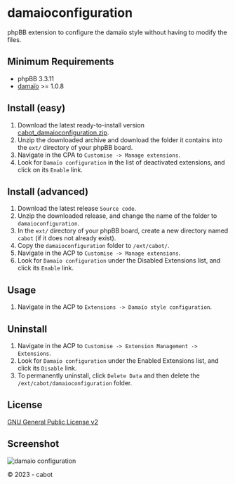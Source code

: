 # damaioconfiguration
phpBB extension to configure the damaïo style without having to modify the files.

## Minimum Requirements
* phpBB 3.3.11
* [damaïo](https://github.com/cabot/damaio) >= 1.0.8

## Install (easy)
1. Download the latest ready-to-install version [cabot_damaioconfiguration.zip](https://github.com/cabot/damaioconfiguration/releases/latest/download/cabot_damaioconfiguration.zip).
2. Unzip the downloaded archive and download the folder it contains into the `ext/` directory of your phpBB board.
3. Navigate in the CPA to `Customise -> Manage extensions`.
4. Look for `Damaïo configuration` in the list of deactivated extensions, and click on its `Enable` link.

## Install (advanced)
1. Download the latest release `Source code`.
2. Unzip the downloaded release, and change the name of the folder to `damaioconfiguration`.
3. In the `ext/` directory of your phpBB board, create a new directory named `cabot` (if it does not already exist).
4. Copy the `damaioconfiguration` folder to `/ext/cabot/`.
5. Navigate in the ACP to `Customise -> Manage extensions`.
6. Look for `Damaïo configuration` under the Disabled Extensions list, and click its `Enable` link.

## Usage
1. Navigate in the ACP to `Extensions -> Damaïo style configuration`.

## Uninstall
1. Navigate in the ACP to `Customise -> Extension Management -> Extensions`.
2. Look for `Damaïo configuration` under the Enabled Extensions list, and click its `Disable` link.
3. To permanently uninstall, click `Delete Data` and then delete the `/ext/cabot/damaioconfiguration` folder.

## License
[GNU General Public License v2](http://opensource.org/licenses/GPL-2.0)

## Screenshot
![damaio configuration](https://github.com/cabot/damaioconfiguration/assets/6350179/4dbbba80-7acd-4dd3-a1c4-4876b2723d4c)

© 2023 - cabot
